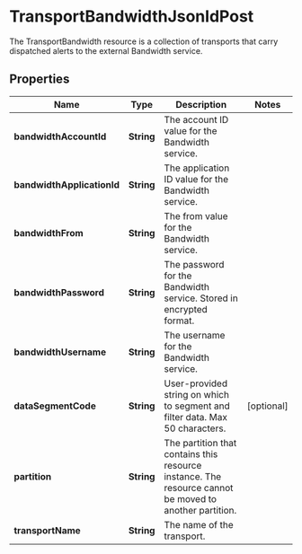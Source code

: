

# TransportBandwidthJsonldPost

The TransportBandwidth resource is a collection of transports that carry dispatched alerts to the external Bandwidth service.

## Properties

| Name | Type | Description | Notes |
|------------ | ------------- | ------------- | -------------|
|**bandwidthAccountId** | **String** | The account ID value for the Bandwidth service. |  |
|**bandwidthApplicationId** | **String** | The application ID value for the Bandwidth service. |  |
|**bandwidthFrom** | **String** | The from value for the Bandwidth service. |  |
|**bandwidthPassword** | **String** | The password for the Bandwidth service. Stored in encrypted format. |  |
|**bandwidthUsername** | **String** | The username for the Bandwidth service. |  |
|**dataSegmentCode** | **String** | User-provided string on which to segment and filter data. Max 50 characters. |  [optional] |
|**partition** | **String** | The partition that contains this resource instance. The resource cannot be moved to another partition. |  |
|**transportName** | **String** | The name of the transport. |  |



